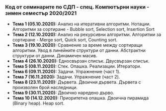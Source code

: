 ### Код от семинарите по СДП - спец. Компютърни науки - зимен семестър 2020/2021


 - **Тема  1 (05.10.2020):** Анализ на итеративни алгоритми. Нотации. Алгоритми за сортиране - Bubble sort, Selection sort, Insertion Sort
 - **Тема  2 (12.10.2020):** Анализ на рекурсивни алгоритми. Алгоритми за сортиране - Merge sort, Quick sort, Counting sort. 
 - **Тема  3 (19.10.2020):** Сравнение за време между сортиращи алгоритми. Увод в линейните структури от данни. Абстрактни структури от данни. Динамичен масив.
 - **Тема  4 (26.10.2020):** Едносвързан списък. Двусвързан списък. 
 - **Тема  5 (08.11.2020):** Стек. Опашка. Реализации. Итератори.
 - **Тема  6 (09.11.2020):** Задачи. Упражнение (част 1).
 - **Тема  7 (16.11.2020):** Задачи. Упражнение (част 2). 
 - **Тема  8 (23.11.2020):** Дървета. Двоични дървета. Дървета с произволен брой наследници.
 - **Тема  9 (30.11.2020):** Двоично наредено дърво.
 - **Тема 10 (14.12.2020):** Приоритетна опашка. Двоична пирамида (Binary heap). Heap sort.

